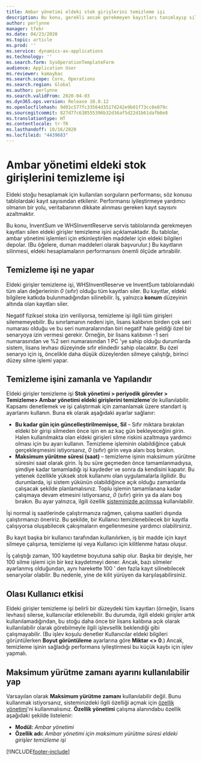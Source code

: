 ```yaml
---
title: Ambar yönetimi eldeki stok girişlerini temizleme işi
description: Bu konu, gerekli ancak gerekmeyen kayıtları tanımlayıp silerek sistem performansının artırılmasına yardımcı olan eldeki girişler temizleme işini açıklamaktadır.
author: perlynne
manager: tfehr
ms.date: 04/23/2020
ms.topic: article
ms.prod: ''
ms.service: dynamics-ax-applications
ms.technology: ''
ms.search.form: SysOperationTemplateForm
audience: Application User
ms.reviewer: kamaybac
ms.search.scope: Core, Operations
ms.search.region: Global
ms.author: perlynne
ms.search.validFrom: 2020-04-03
ms.dyn365.ops.version: Release 10.0.12
ms.openlocfilehash: 9d01c577fc33564d3517d242e9b01f73cc8e079c
ms.sourcegitcommit: 827d77c638555396b32d36af5d22d1b61dafb0e8
ms.translationtype: HT
ms.contentlocale: tr-TR
ms.lasthandoff: 10/16/2020
ms.locfileid: "4439683"
---
```

# <a name="warehouse-management-on-hand-entries-cleanup-job"></a>Ambar yönetimi eldeki stok girişlerini temizleme işi

Eldeki stoğu hesaplamak için kullanılan sorguların performansı, söz konusu tablolardaki kayıt sayısından etkilenir. Performansı iyileştirmeye yardımcı olmanın bir yolu, veritabanının dikkate alınması gereken kayıt sayısını azaltmaktır.

Bu konu, InventSum ve WHSInventReserve servis tablolarında gerekmeyen kayıtları silen eldeki girişler temizleme işini açıklamaktadır. Bu tablolar, ambar yönetimi işlemleri için etkinleştirilen maddeler için eldeki bilgileri depolar. (Bu öğelere, duman maddeleri olarak başvurulur.) Bu kayıtların silinmesi, eldeki hesaplamaların performansını önemli ölçüde artırabilir.

## <a name="what-the-cleanup-job-does"></a>Temizleme işi ne yapar

Eldeki girişler temizleme işi, WHSInventReserve ve InventSum tablolarındaki tüm alan değerlerinin *0* (sıfır) olduğu tüm kayıtları siler. Bu kayıtlar, eldeki bilgilere katkıda bulunmadığından silinebilir. İş, yalnızca **konum** düzeyinin altında olan kayıtları siler.

Negatif fiziksel stoka izin veriliyorsa, temizleme işi ilgili tüm girişleri silememeyebilir. Bu sınırlamanın nedeni işin, lisans kalıbının birden çok seri numarası olduğu ve bu seri numaralarından biri negatif hale geldiği özel bir senaryoya izin vermesi gerekir. Örneğin, bir lisans kalıbının -1 seri numarasından ve %2 seri numarasından 1 PC 'ye sahip olduğu durumlarda sistem, lisans levhası düzeyinde sıfır elindedir sahip olacaktır. Bu özel senaryo için iş, öncelikle daha düşük düzeylerden silmeye çalıştığı, birinci düzey silme işlemi yapar.

## <a name="schedule-and-configure-the-cleanup-job"></a>Temizleme işini zamanla ve Yapılandır

Eldeki girişler temizleme işi **Stok yönetimi \> periyodik görevler \> Temizleme\> Ambar yönetimi eldeki girişlerini temizleme**'de kullanılabilir. Kapsamı denetlemek ve işi çalıştırmak için zamanlamak üzere standart iş ayarlarını kullanın. Buna ek olarak aşağıdaki ayarlar sağlanır:

- **Bu kadar gün için güncelleştirilmemişse, Sil** – Sıfır miktara bırakılan eldeki bir girişi silmeden önce işin en az kaç gün bekleyeceğini girin. Halen kullanılmakta olan eldeki girişleri silme riskini azaltmaya yardımcı olması için bu ayarı kullanın. Temizleme işleminin olabildiğince çabuk gerçekleşmesini istiyorsanız, *0* (sıfır) girin veya alanı boş bırakın.
- **Maksimum yürütme süresi (saat)** – temizleme işinin maksimum yürütme süresini saat olarak girin. İş bu süre geçmeden önce tamamlanmadıysa, şimdiye kadar tamamladığı işi kaydeder ve sonra da kendisini kapatır. Bu yetenek özellikle yüksek stok kullanımı olan uygulamalarla ilgilidir. Bu durumlarda, işi sistem yükünün olabildiğince açık olduğu zamanlarda çalışacak şekilde planlamalısınız. Toplu işlemin tamamlanana kadar çalışmaya devam etmesini istiyorsanız, *0* (sıfır) girin ya da alanı boş bırakın. Bu ayar yalnızca, ilgili özellik [sisteminizde açılmışsa](#max-execution-time) kullanılabilir.

İşi normal iş saatlerinde çalıştırmanıza rağmen, çalışma saatleri dışında çalıştırmanızı öneririz. Bu şekilde, bir Kullanıcı temizlenebilecek bir kayıtla çalışıyorsa oluşabilecek çakışmaların engellenmesine yardımcı olabilirsiniz.

Bu kayıt başka bir kullanıcı tarafından kullanılırken, iş bir madde için kayıt silmeye çalışırsa, temizleme işi veya Kullanıcı için kilitlenme hatası oluşur.

İş çalıştığı zaman, 100 kaydetme boyutuna sahip olur. Başka bir deyişle, her 100 silme işlemi için bir kez kaydetmeyi dener. Ancak, bazı silmeler ayarlanmış olduğundan, aynı harekette 100 ' den fazla kayıt silinebilecek senaryolar olabilir. Bu nedenle, yine de kilit yürüyen da karşılaşabilirsiniz.

## <a name="possible-user-impact"></a>Olası Kullanıcı etkisi

Eldeki girişler temizleme işi belirli bir düzeydeki tüm kayıtları (örneğin, lisans levhası) silerse, kullanıcılar etkilenebilir. Bu durumda, ilgili eldeki girişler artık kullanılamadığından, bu stoğu daha önce bir lisans kalıbına açık olarak kullanılabilir olarak görebilmeyle ilgili işlevsellik beklendiği gibi çalışmayabilir. (Bu işlev koşulu denetler Kullanıcılar eldeki bilgileri görüntülerken **Boyut görüntüleme** ayarlarına göre **Miktar \<\> 0**.) Ancak, temizleme işinin sağladığı performans iyileştirmesi bu küçük kaybı için işlev yapmalı.

## <a name="make-the-maximum-execution-time-setting-available"></a><a name="max-execution-time"></a>Maksimum yürütme zamanı ayarını kullanılabilir yap

Varsayılan olarak **Maksimum yürütme zamanı** kullanılabilir değil. Bunu kullanmak istiyorsanız, sisteminizdeki ilgili özelliği açmak için [özellik yönetimi](../../fin-ops-core/fin-ops/get-started/feature-management/feature-management-overview.md)'ni kullanmalısınız. **Özellik yönetimi** çalışma alanındabu özellik aşağıdaki şekilde listelenir:

- **Modül:** *Ambar yönetimi*
- **Özellik adı:** *Ambar yönetimi için maksimum yürütme süresi eldeki girişler temizleme işi*


[!INCLUDE[footer-include](../../includes/footer-banner.md)]